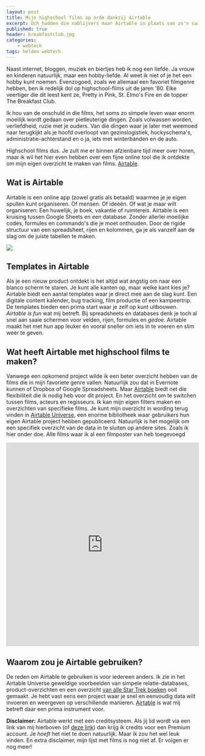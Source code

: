 ```yaml
---
layout: post
title: Mijn highschool films op orde dankzij Airtable
excerpt: Och hadden die nablijvers maar Airtable in plaats van zo'n saaie schrijfopdracht!
published: true
header: breakfastclub.jpg
categories: 
    - webtech
tags: helden webtech
---
```

Naast internet, bloggen, muziek en biertjes heb ik nog een liefde. Ja vrouw en kinderen natuurlijk, maar een hobby-liefde. Al weet ik niet of je het een hobby kunt noemen. Evenzogoed, zoals we allemaal een favoriet filmgenre hebben, ben ik redelijk dol op highschool-films uit de jaren '80. Elke veertiger die dit leest kent ze, Pretty in Pink, St. Elmo's Fire en de topper The Breakfast Club. 

Ik hou van de onschuld in die films, het soms zo simpele leven waar enorm moeilijk wordt gedaan over pietleuterige dingen. Zoals volwassen worden, verliefdheid, ruzie met je ouders. Van die dingen waar je later met weemoed naar terugkijkt als je hoofd overloopt van gezinslogistiek, hockyschema's, administratie-achterstand en o ja, iets met winterbanden en de auto. 

Highschool films dus. Je zult me er binnen afzienbare tijd meer over horen, maar ik wil het hier even hebben over een fijne online tool die ik ontdekte om mijn eigen overzicht te maken van films. [Airtable][1].

## Wat is Airtable
Airtable is een online app (zowel gratis als betaald) waarmee je je eigen spullen kunt organiseren. Of mensen. Of ideeën. Of wat je maar wilt organiseren: Een huwelijk, je boek, vakantie of ruimtereis. Airtable is een kruising tussen Google Sheets en een database. Zonder allerlei moeilijke codes, formules en commando's die je moet onthouden. Door de rigide structuur van een spreadsheet, rijen en kolommen, ga je als vanzelf aan de slag om de juiste tabellen te maken. 

![][image-1]

## Templates in Airtable
Als je een nieuw product ontdekt is het altijd wat angstig om naar een blanco scherm te staren. Je kunt alle kanten op, maar welke kant kies je? Airtable biedt een aantal templates waar je direct mee aan de slag kunt. Een digitale content kalender, bug tracking, film productie of een kampeertrip. De templates bieden een prima start waar je zelf op kunt uitbouwen.  
*Airtable is fun* wat mij betreft. Bij spreadsheets en databases denk je toch al snel aan saaie schermen voor velden, rijen, formules en _gedoe_. Airtable maakt het met hun app leuker én vooral sneller om iets in te voeren en slim weer te geven. 

## Wat heeft Airtable met highschool films te maken?
Vanwege een opkomend project wilde ik een beter overzicht hebben van de films die in mijn favoriete genre vallen. Natuurlijk zou dat in Evernote kunnen of Dropbox of Google Spreadsheets. Maar [Airtable][2] biedt net die flexibiliteit die ik nodig heb voor dít project. En het overzicht om te switchen tussen films, acteurs en regisseurs. Ik kan mijn eigen filters maken en overzichten van specifieke films. Je kunt mijn overzicht in wording terug vinden in [Airtable Universe][3], een enorme bibliotheek waar gebruikers hun eigen Airtable project hebben gepubliceerd. Natuurlijk is het mogelijk om een specifiek overzicht van de data in te sluiten op andere sites. Zoals ik hier onder doe. Alle films waar ik al een filmposter van heb toegevoegd

<iframe class="airtable-embed" src="https://airtable.com/embed/shr8JXjYvc0vkdOQX?backgroundColor=cyan&viewControls=on" frameborder="0" onmousewheel="" width="100%" height="533" style="background: transparent; border: 1px solid #ccc;"></iframe>

## Waarom zou je Airtable gebruiken?
De reden om Airtable te gebruiken is voor iedereen anders. Ik zie in het Airtable Universe geweldige voorbeelden van simpele relatie-databases, product-overzichten en een overzicht [van alle Star Trek boeken][4] ooit gemaakt. Je hebt vast eens een project waar je snel en eenvoudig data wilt invoeren en weergeven op verschillende manieren. [Airtable][5] is wat mij betreft daar een prima instrument voor. 

**Disclaimer:** Airtable werkt met een creditsysteem. Als jij lid wordt via een link van mij hierboven (of [deze link][6]) dan krijg ik credits voor een Premium account. Je _hoeft_ het niet te doen natuurlijk. Maar ik zou het wel leuk vinden. En extra disclaimer, mijn lijst met films is nog niet af. Er volgen er nog meer!

[1]:	https://airtable.com/invite/r/U3HyHwu1
[2]:	https://airtable.com/invite/r/U3HyHwu1
[3]:	https://airtable.com/universe
[4]:	https://airtable.com/universe/expsZ6vRPGwedtNfq/every-star-trek-book-ever
[5]:	https://airtable.com/invite/r/U3HyHwu1
[6]:	https://airtable.com/invite/r/U3HyHwu1

[image-1]:	/images/airtable.png